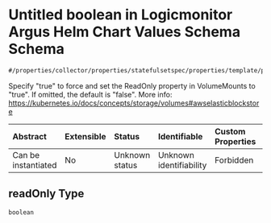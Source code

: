 # Untitled boolean in Logicmonitor Argus Helm Chart Values Schema Schema

```txt
#/properties/collector/properties/statefulsetspec/properties/template/properties/spec/properties/volumes/items/properties/awselasticblockstore/properties/readonly#/properties/collector/properties/statefulsetSpec/properties/template/properties/spec/properties/volumes/items/properties/awsElasticBlockStore/properties/readOnly
```

Specify "true" to force and set the ReadOnly property in VolumeMounts to "true". If omitted, the default is "false". More info: <https://kubernetes.io/docs/concepts/storage/volumes#awselasticblockstore>

| Abstract            | Extensible | Status         | Identifiable            | Custom Properties | Additional Properties | Access Restrictions | Defined In                                                        |
| :------------------ | :--------- | :------------- | :---------------------- | :---------------- | :-------------------- | :------------------ | :---------------------------------------------------------------- |
| Can be instantiated | No         | Unknown status | Unknown identifiability | Forbidden         | Allowed               | none                | [values.schema.json\*](values.schema.json "open original schema") |

## readOnly Type

`boolean`

